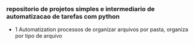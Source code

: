 ### repositorio de projetos simples e intermediario de automatizacao de tarefas com python


- 1 Automatization processos de organizar arquivos por pasta, organiza por tipo de arquivo
